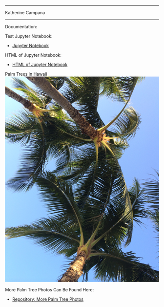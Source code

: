 
---
Katherine Campana

---

Documentation:

Test Jupyter Notebook:
- [Jupyter Notebook](githubnotebook.ipynb)

HTML of Jupyter Notebook:
- [HTML of Jupyter Notebook](githubnotebook.html)

Palm Trees in Hawaii
![Photo of Palm Trees](IMG_0874.JPG)

More Palm Tree Photos Can Be Found Here:
- [Repository: More Palm Tree Photos](https://github.com/kateterp/module3)


